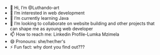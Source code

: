 - 👋 Hi, I’m @Luthando-art
- 👀 I’m interested in web development
- 🌱 I’m currently learning Java
- 💞️ I’m looking to collaborate on website building and other projects that can shape me as ayoung web developer
- 📫 How to reach me: Linkedin Profile-Lumka Mzimela
- 😄 Pronouns: she/her/her's
- ⚡ Fun fact: why dont you find out???

<!---
Luthando-art/Luthando-art is a ✨ special ✨ repository because its `README.md` (this file) appears on your GitHub profile.
You can click the Preview link to take a look at your changes.
--->
